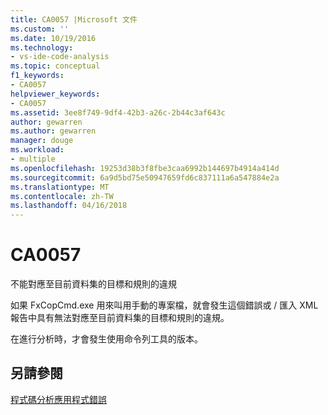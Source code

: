 ```yaml
---
title: CA0057 |Microsoft 文件
ms.custom: ''
ms.date: 10/19/2016
ms.technology:
- vs-ide-code-analysis
ms.topic: conceptual
f1_keywords:
- CA0057
helpviewer_keywords:
- CA0057
ms.assetid: 3ee8f749-9df4-42b3-a26c-2b44c3af643c
author: gewarren
ms.author: gewarren
manager: douge
ms.workload:
- multiple
ms.openlocfilehash: 19253d38b3f8fbe3caa6992b144697b4914a414d
ms.sourcegitcommit: 6a9d5bd75e50947659fd6c837111a6a547884e2a
ms.translationtype: MT
ms.contentlocale: zh-TW
ms.lasthandoff: 04/16/2018
---
```

# <a name="ca0057"></a>CA0057
不能對應至目前資料集的目標和規則的違規  
  
 如果 FxCopCmd.exe 用來叫用手動的專案檔，就會發生這個錯誤或 / 匯入 XML 報告中具有無法對應至目前資料集的目標和規則的違規。  
  
 在進行分析時，才會發生使用命令列工具的版本。  
  
## <a name="see-also"></a>另請參閱  
 [程式碼分析應用程式錯誤](../code-quality/code-analysis-application-errors.md)   
